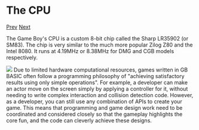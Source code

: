 # The CPU

[Prev]() [Next]()

The Game Boy's CPU is a custom 8-bit chip called the Sharp LR35902 (or SM83). The chip is very similar to the much more popular Zilog Z80 and the Intel 8080. It runs at 4.19MHz or 8.38MHz for DMG and CGB models respectively.

<!-- SM83 assembly is currently not supported directly in the program; future versions may add support. -->

<!-- **See also**: <a class="nav-link" href="https://www.pastraiser.com/cpu/gameboy/gameboy_opcodes.html" target="_blank">Game Boy CPU (LR35902) Instruction Set <i class="fa-solid fa-up-right-from-square"></i></a>. -->

<div class="content-highlight" style="min-height: 48px;">
  <img src="imgs/logo-nokbd.png" class="logo-tip">
  <span class="content-text">
    Due to limited hardware computational resources, games written in GB BASIC often follow a programming philosophy of "achieving satisfactory results using only simple operations". For example, a developer can make an actor move on the screen simply by applying a controller for it, without needing to write complex interaction and collision detection code. However, as a developer, you can still use any combination of APIs to create your game. This means that programming and game design work need to be coordinated and considered closely so that the gameplay highlights the core fun, and the code can cleverly achieve these designs.
  </span>
</div>

